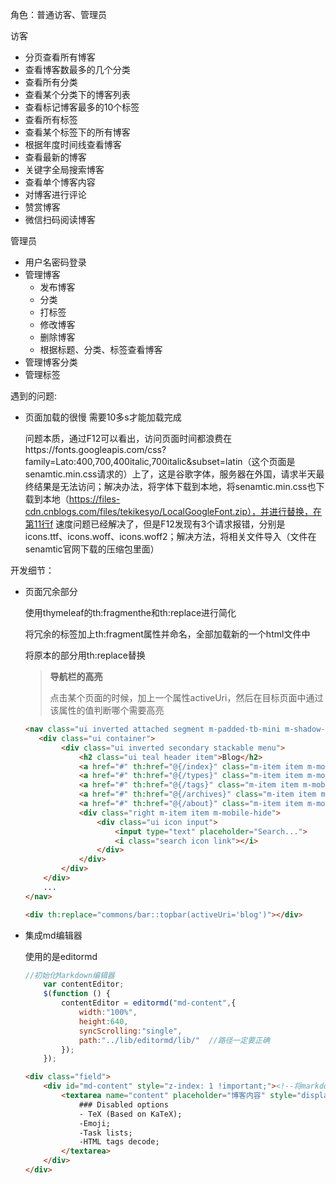 角色：普通访客、管理员



访客

- 分页查看所有博客
- 查看博客数最多的几个分类
- 查看所有分类
- 查看某个分类下的博客列表
- 查看标记博客最多的10个标签
- 查看所有标签
- 查看某个标签下的所有博客
- 根据年度时间线查看博客
- 查看最新的博客
- 关键字全局搜索博客
- 查看单个博客内容
- 对博客进行评论
- 赞赏博客
- 微信扫码阅读博客



管理员

- 用户名密码登录
- 管理博客
    - 发布博客
    - 分类
    - 打标签
    - 修改博客
    - 删除博客
    - 根据标题、分类、标签查看博客
- 管理博客分类
- 管理标签



遇到的问题:

- 页面加载的很慢 需要10多s才能加载完成

    问题本质，通过F12可以看出，访问页面时间都浪费在https://fonts.googleapis.com/css?family=Lato:400,700,400italic,700italic&subset=latin（这个页面是senamtic.min.css请求的）上了，这是谷歌字体，服务器在外国，请求半天最终结果是无法访问；解决办法，将字体下载到本地，将senamtic.min.css也下载到本地（https://files-cdn.cnblogs.com/files/tekikesyo/LocalGoogleFont.zip），并进行替换，在第11行f
    速度问题已经解决了，但是F12发现有3个请求报错，分别是icons.ttf、icons.woff、icons.woff2；解决方法，将相关文件导入（文件在senamtic官网下载的压缩包里面）

    



开发细节：

- 页面冗余部分

    使用thymeleaf的th:fragmenthe和th:replace进行简化

    将冗余的标签加上th:fragment属性并命名，全部加载新的一个html文件中

    将原本的部分用th:replace替换

    > **导航栏的高亮**
    >
    > 点击某个页面的时候，加上一个属性activeUri，然后在目标页面中通过该属性的值判断哪个需要高亮

    ```html
    <nav class="ui inverted attached segment m-padded-tb-mini m-shadow-small" th:fragment="topbar">
       <div class="ui container">
            <div class="ui inverted secondary stackable menu">
                <h2 class="ui teal header item">Blog</h2>
                <a href="#" th:href="@{/index}" class="m-item item m-mobile-hide" th:class="${activeUri=='index'?'active m-item item m-mobile-hide':'m-item item m-mobile-hide'}"><i class="home icon"></i>首页</a>
                <a href="#" th:href="@{/types}" class="m-item item m-mobile-hide" th:class="${activeUri=='types'?'active m-item item m-mobile-hide':'m-item item m-mobile-hide'}"><i class="idea icon"></i>分类</a>
                <a href="#" th:href="@{/tags}" class="m-item item m-mobile-hide" th:class="${activeUri=='tags'?'active m-item item m-mobile-hide':'m-item item m-mobile-hide'}"><i class="tags icon"></i>标签</a>
                <a href="#" th:href="@{/archives}" class="m-item item m-mobile-hide" th:class="${activeUri=='archives'?'active m-item item m-mobile-hide':'m-item item m-mobile-hide'}"><i class="clone icon"></i>归档</a>
                <a href="#" th:href="@{/about}" class="m-item item m-mobile-hide" th:class="${activeUri=='about'?'active m-item item m-mobile-hide':'m-item item m-mobile-hide'}"><i class="info icon"></i>关于我</a>
                <div class="right m-item item m-mobile-hide">
                    <div class="ui icon input">
                        <input type="text" placeholder="Search...">
                        <i class="search icon link"></i>
                    </div>
                </div>
            </div>
        </div>
        ...
    </nav>
    ```

    ```html
    <div th:replace="commons/bar::topbar(activeUri='blog')"></div>
    ```
    
- 集成md编辑器

    使用的是editormd

    ```js
    //初始化Markdown编辑器
        var contentEditor;
        $(function () {
            contentEditor = editormd("md-content",{
                width:"100%",
                height:640,
                syncScrolling:"single",
                path:"../lib/editormd/lib/"  //路径一定要正确
            });
        });
    ```
    ```html
    <div class="field">
        <div id="md-content" style="z-index: 1 !important;"><!--将markdown文本框放到最上方以免全屏布局错乱-->
            <textarea name="content" placeholder="博客内容" style="display: none;">
                ### Disabled options
                - TeX (Based on KaTeX);
                -Emoji;
                -Task lists;
                -HTML tags decode;
            </textarea>
        </div>
    </div>
    ```
<div class="field">
    <div id="md-content" style="z-index: 1 !important;"><!--将markdown文本框放到最上方以免全屏布局错乱-->
        <textarea name="content" placeholder="博客内容" style="display: none;">
            ### Disabled options
        - TeX (Based on KaTeX);
        -Emoji;
        -Task lists;
        -HTML tags decode;
        </textarea>
    </div>
</div>
